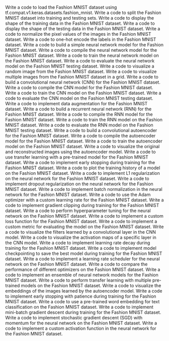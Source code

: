Write a code to load the Fashion MNIST dataset using tf.compat.v1.keras.datasets.fashion_mnist.
Write a code to split the Fashion MNIST dataset into training and testing sets.
Write a code to display the shape of the training data in the Fashion MNIST dataset.
Write a code to display the shape of the testing data in the Fashion MNIST dataset.
Write a code to normalize the pixel values of the images in the Fashion MNIST dataset.
Write a code to one-hot encode the labels in the Fashion MNIST dataset.
Write a code to build a simple neural network model for the Fashion MNIST dataset.
Write a code to compile the neural network model for the Fashion MNIST dataset.
Write a code to train the neural network model on the Fashion MNIST dataset.
Write a code to evaluate the neural network model on the Fashion MNIST testing dataset.
Write a code to visualize a random image from the Fashion MNIST dataset.
Write a code to visualize multiple images from the Fashion MNIST dataset in a grid.
Write a code to build a convolutional neural network (CNN) for the Fashion MNIST dataset.
Write a code to compile the CNN model for the Fashion MNIST dataset.
Write a code to train the CNN model on the Fashion MNIST dataset.
Write a code to evaluate the CNN model on the Fashion MNIST testing dataset.
Write a code to implement data augmentation for the Fashion MNIST dataset.
Write a code to build a recurrent neural network (RNN) for the Fashion MNIST dataset.
Write a code to compile the RNN model for the Fashion MNIST dataset.
Write a code to train the RNN model on the Fashion MNIST dataset.
Write a code to evaluate the RNN model on the Fashion MNIST testing dataset.
Write a code to build a convolutional autoencoder for the Fashion MNIST dataset.
Write a code to compile the autoencoder model for the Fashion MNIST dataset.
Write a code to train the autoencoder model on the Fashion MNIST dataset.
Write a code to visualize the original and reconstructed images using the autoencoder model.
Write a code to use transfer learning with a pre-trained model for the Fashion MNIST dataset.
Write a code to implement early stopping during training for the Fashion MNIST dataset.
Write a code to plot the training history of a model on the Fashion MNIST dataset.
Write a code to implement L1 regularization on the neural network for the Fashion MNIST dataset.
Write a code to implement dropout regularization on the neural network for the Fashion MNIST dataset.
Write a code to implement batch normalization in the neural network for the Fashion MNIST dataset.
Write a code to use the Adam optimizer with a custom learning rate for the Fashion MNIST dataset.
Write a code to implement gradient clipping during training for the Fashion MNIST dataset.
Write a code to perform hyperparameter tuning for the neural network on the Fashion MNIST dataset.
Write a code to implement a custom loss function for the Fashion MNIST dataset.
Write a code to implement a custom metric for evaluating the model on the Fashion MNIST dataset.
Write a code to visualize the filters learned by a convolutional layer in the CNN model.
Write a code to visualize the activation maps of a specific layer in the CNN model.
Write a code to implement learning rate decay during training for the Fashion MNIST dataset.
Write a code to implement model checkpointing to save the best model during training for the Fashion MNIST dataset.
Write a code to implement a learning rate scheduler for the neural network on the Fashion MNIST dataset.
Write a code to compare the performance of different optimizers on the Fashion MNIST dataset.
Write a code to implement an ensemble of neural network models for the Fashion MNIST dataset.
Write a code to perform transfer learning with multiple pre-trained models on the Fashion MNIST dataset.
Write a code to visualize the embeddings of the images learned by the autoencoder model.
Write a code to implement early stopping with patience during training for the Fashion MNIST dataset.
Write a code to use a pre-trained word embedding for text classification on the Fashion MNIST dataset.
Write a code to implement mini-batch gradient descent during training for the Fashion MNIST dataset.
Write a code to implement stochastic gradient descent (SGD) with momentum for the neural network on the Fashion MNIST dataset.
Write a code to implement a custom activation function in the neural network for the Fashion MNIST dataset.